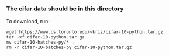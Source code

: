 ### The cifar data should be in this directory 

To download, run:

```
wget https://www.cs.toronto.edu/~kriz/cifar-10-python.tar.gz
tar -xf cifar-10-python.tar.gz
mv cifar-10-batches-py/* .
rm -r cifar-10-batches-py cifar-10-python.tar.gz
```